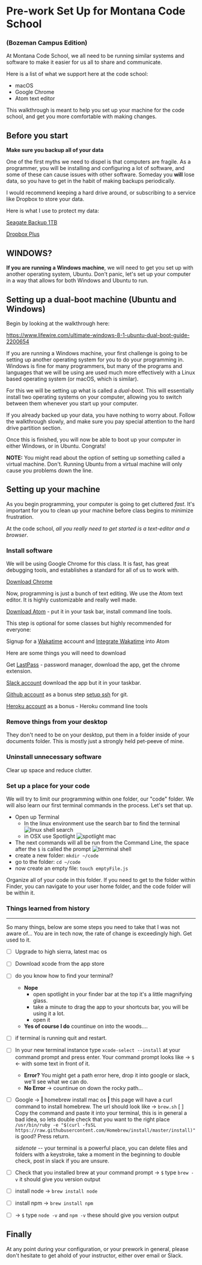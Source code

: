 # Pre-work Set Up for Montana Code School
### (Bozeman Campus Edition)

At Montana Code School, we all need to be running similar systems and software to make it easier for us all to share and communicate.

Here is a list of what we support here at the code school:

* macOS
* Google Chrome
* Atom text editor

This walkthrough is meant to help you set up your machine for the code school, and get you more comfortable with making changes.

## Before you start

**Make sure you backup all of your data**

One of the first myths we need to dispel is that computers are fragile. As a programmer, you will be installing and configuring a lot of software, and some of these can cause issues with other software. Someday you **will** lose data, so you have to get in the habit of making backups periodically.

I would recommend keeping a hard drive around, or subscribing to a service like Dropbox to store your data.

Here is what I use to protect my data:

[Seagate Backup 1TB](https://www.amazon.com/Seagate-Backup-Portable-External-STDR1000100/dp/B00H4XH5FY)

[Dropbox Plus](https://www.dropbox.com/upgrade)

## WINDOWS?

**If you are running a Windows machine**, we will need to get you set up with another operating system, Ubuntu. Don't panic, let's set up your computer in a way that allows for both Windows and Ubuntu to run.

## Setting up a dual-boot machine (Ubuntu and Windows)

Begin by looking at the walkthrough here:

https://www.lifewire.com/ultimate-windows-8-1-ubuntu-dual-boot-guide-2200654

If you are running a Windows machine, your first challenge is going to be setting up another operating system for you to do your programming in. Windows is fine for many programmers, but many of the programs and languages that we will be using are used much more effectively with a Linux based operating system (or macOS, which is similar).

For this we will be setting up what is called a *dual-boot*. This will essentially install two operating systems on your computer, allowing you to switch between them whenever you start up your computer.

If you already backed up your data, you have nothing to worry about. Follow the walkthrough slowly, and make sure you pay special attention to the hard drive partition section.

Once this is finished, you will now be able to boot up your computer in either Windows, or in Ubuntu. Congrats!

**NOTE:** You might read about the option of setting up something called a virtual machine. Don't. Running Ubuntu from a virtual machine will only cause you problems down the line.

## Setting up your machine

As you begin programming, your computer is going to get cluttered *fast*. It's important for you to clean up your machine before class begins to minimize frustration.

At the code school, *all you really need to get started is a text-editor and a browser*. 

### Install software

We will be using Google Chrome for this class. It is fast, has great debugging tools, and establishes a standard for all of us to work with.

[Download Chrome](https://www.google.com/chrome/browser/desktop/index.html)

Now, programming is just a bunch of text editing. We use the Atom text editor. It is highly customizable and really well made.

[Download Atom](https://atom.io/) - put it in your task bar, install command line tools.

This step is optional for some classes but highly recommended for everyone:

Signup for a [Wakatime](https://wakatime.com) account and [Integrate Wakatime](https://wakatime.com/atom) into Atom

Here are some things you will need to download

Get [LastPass](https://www.lastpass.com/) - password manager, download the app, get the chrome extension.

[Slack account](https://slack.com/) download the app but it in your taskbar.

[Github account](https://github.com/) as a bonus step [setup ssh](https://help.github.com/articles/adding-a-new-ssh-key-to-your-github-account/) for git.

[Heroku account](https://www.heroku.com/) as a bonus - Heroku command line tools

### Remove things from your desktop

They don't need to be on your desktop, put them in a folder inside of your documents folder. This is mostly just a strongly held pet-peeve of mine.

### Uninstall unnecessary software

Clear up space and reduce clutter.

### Set up a place for your code

We will try to limit our programming within one folder, our "code" folder. We will also learn our first terminal commands in the process. Let's set that up.

* Open up Terminal
  * In the linux environment use the search bar to find the terminal
   ![linux shell search](http://linuxbsdos.com/wp-content/uploads/2012/09/Shell.png)
  * in OSX use Spotlight
   ![spotlight mac](https://support.apple.com/library/APPLE/APPLECARE_ALLGEOS/Product_Help/en_US/PUBLIC_USERS/135122/S0071_SpotlightMenu.png)
* The next commands will all be run from the Command Line, the space after the `$` is called the prompt
   ![terminal shell](https://www.howtogeek.com/wp-content/uploads/2016/10/xansiweather-mac-terminal.png.pagespeed.gp+jp+jw+pj+ws+js+rj+rp+rw+ri+cp+md.ic.eKbZVGPsfl.png)
* create a new folder: `mkdir ~/code`
* go to the folder: `cd ~/code`
* now create an empty file: `touch emptyFile.js`

Organize all of your code in this folder. If you need to get to the folder within Finder, you can navigate to your user home folder, and the code folder will be within it.

### Things learned from history 
****

So many things, below are some steps you need to take that I was not aware of...  You are in tech now, the rate of change is exceedingly high.  Get used to it.

 - [ ] Upgrade to high sierra, latest mac os
 - [ ] Download xcode from the app store
 - [ ] do you know how to find your terminal?
   - **Nope**
     - open spotlight in your finder bar at the top it's a little magnifying glass.
     - take a minute to drag the app to your shortcuts bar, you will be using it a lot.
     - open it
   - **Yes of course I do** countinue on into the woods....
   
- [ ] if terminal is running quit and restart.
- [ ] In your new terminal instance type `xcode-select --install` at your command prompt and press enter. Your command prompt looks like -> `$` <- with some text in front of it.
    - **Error?** You might get a path error here, drop it into google or slack, we'll see what we can do.
    - **No Error** -> countinue on down the rocky path...
- [ ] Google -> **|** homebrew install mac os **|** this page will have a curl command to install homebrew. The url should look like -> `brew.sh`
 [ ] Copy the command and paste it into your terminal, this is in general a bad idea, so lets double check that you want to the right place `/usr/bin/ruby -e "$(curl -fsSL https://raw.githubusercontent.com/Homebrew/install/master/install)"
` is good? Press return.

  *sidenote --* your terminal is a powerful place, you can delete files and folders with a keystroke, take a moment in the beginning to double check, post in slack if you are unsure.
   
 - [ ] Check that you installed brew at your command prompt -> `$` type `brew -v` it should give you version output

 - [ ] install node -> `brew install node`
 - [ ] install npm -> `brew install npm`
 - [ ] -> `$` type `node -v` and `npm -v` these should give you version output

## Finally

At any point during your configuration, or your prework in general, please don't hesitate to get ahold of your instructor, either over email or Slack.
